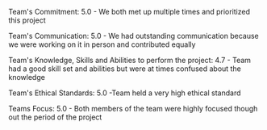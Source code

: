 
Team's Commitment: 5.0 - We both met up multiple times and prioritized this project

Team's Communication: 5.0 - We had outstanding communication because we were working on it in person and contributed equally 

Team's Knowledge, Skills and Abilities to perform the project: 4.7 - Team had a good skill set and abilities but were at times confused about the knowledge 

Team's Ethical Standards: 5.0 -Team held a very high ethical standard

Teams Focus: 5.0 - Both members of the team were highly focused though out the period of the project

